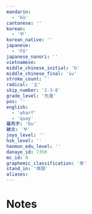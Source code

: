 ```yaml
---
mandarin:
  - 'bù'
cantonese: ''
korean:
  - '부'
korean_native: ''
japanese:
  - 'FU'
japanese_nanori: ''
vietnamese:
middle_chinese_initial: 'b'
middle_chinese_final: 'ɨu'
stroke_count: ''
radical: '土'
skip_number: '2-3-8'
grade_level: '先進'
pos: ''
english:
  - 'wharf'
  - 'quay'
羅馬字: 'bu'
韓文: '부'
joyo_level: ''
hsk_level: ''
hanmun_edu_level: ''
danayo_id: 7350
mc_id: 0
graphemic_classification: '阜'
stand_in: '埠頭'
aliases:
---
```


# Notes
